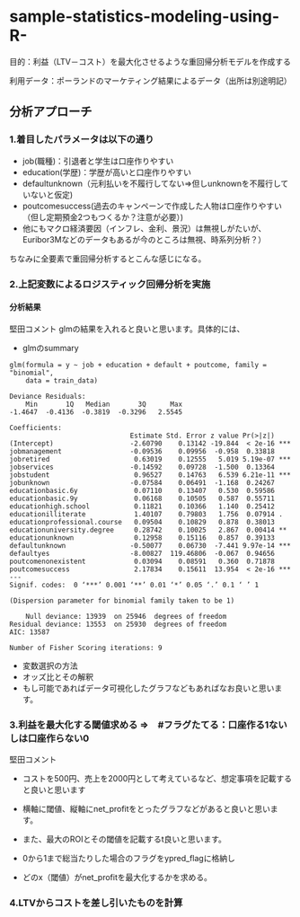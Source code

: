 # sample-statistics-modeling-using-R-

目的：利益（LTV－コスト）を最大化させるような重回帰分析モデルを作成する

利用データ：ポーランドのマーケティング結果によるデータ（出所は別途明記）

## 分析アプローチ

### 1.着目したパラメータは以下の通り
- job(職種)：引退者と学生は口座作りやすい
- education(学歴)：学歴が高いと口座作りやすい
- defaultunknown（元利払いを不履行してない⇒但しunknownを不履行していないと仮定)
- poutcomesuccess(過去のキャンペーンで作成した人物は口座作りやすい（但し定期預金2つもつくるか？注意が必要）)
- 他にもマクロ経済要因（インフレ、金利、景況）は無視しがたいが、Euribor3Mなどのデータもあるが今のところは無視、時系列分析？）

ちなみに全要素で重回帰分析するとこんな感じになる。


### 2.上記変数によるロジスティック回帰分析を実施

#### 分析結果
堅田コメント
glmの結果を入れると良いと思います。具体的には、

- glmのsummary
```
glm(formula = y ~ job + education + default + poutcome, family = "binomial", 
    data = train_data)

Deviance Residuals: 
    Min       1Q   Median       3Q      Max  
-1.4647  -0.4136  -0.3819  -0.3296   2.5545  

Coefficients:
                              Estimate Std. Error z value Pr(>|z|)    
(Intercept)                   -2.60790    0.13142 -19.844  < 2e-16 ***
jobmanagement                 -0.09536    0.09956  -0.958  0.33818    
jobretired                     0.63019    0.12555   5.019 5.19e-07 ***
jobservices                   -0.14592    0.09728  -1.500  0.13364    
jobstudent                     0.96527    0.14763   6.539 6.21e-11 ***
jobunknown                    -0.07584    0.06491  -1.168  0.24267    
educationbasic.6y              0.07110    0.13407   0.530  0.59586    
educationbasic.9y              0.06168    0.10505   0.587  0.55711    
educationhigh.school           0.11821    0.10366   1.140  0.25412    
educationilliterate            1.40107    0.79803   1.756  0.07914 .  
educationprofessional.course   0.09504    0.10829   0.878  0.38013    
educationuniversity.degree     0.28742    0.10025   2.867  0.00414 ** 
educationunknown               0.12958    0.15116   0.857  0.39133    
defaultunknown                -0.50077    0.06730  -7.441 9.97e-14 ***
defaultyes                    -8.00827  119.46806  -0.067  0.94656    
poutcomenonexistent            0.03094    0.08591   0.360  0.71878    
poutcomesuccess                2.17834    0.15611  13.954  < 2e-16 ***
---
Signif. codes:  0 ‘***’ 0.001 ‘**’ 0.01 ‘*’ 0.05 ‘.’ 0.1 ‘ ’ 1

(Dispersion parameter for binomial family taken to be 1)

    Null deviance: 13939  on 25946  degrees of freedom
Residual deviance: 13553  on 25930  degrees of freedom
AIC: 13587

Number of Fisher Scoring iterations: 9

```



- 変数選択の方法
- オッズ比とその解釈
- もし可能であればデータ可視化したグラフなどもあればなお良いと思います。



### 3.利益を最大化する閾値求める ⇒　#フラグたてる：口座作る1ないしは口座作らない0

堅田コメント
- コストを500円、売上を2000円として考えているなど、想定事項を記載すると良いと思います
- 横軸に閾値、縦軸にnet_profitをとったグラフなどがあると良いと思います。
- また、最大のROIとその閾値を記載するt良いと思います。

- 0から1まで総当たりした場合のフラグをypred_flagに格納し
- どのx（閾値）がnet_profitを最大化するかを求める。

### 4.LTVからコストを差し引いたものを計算

